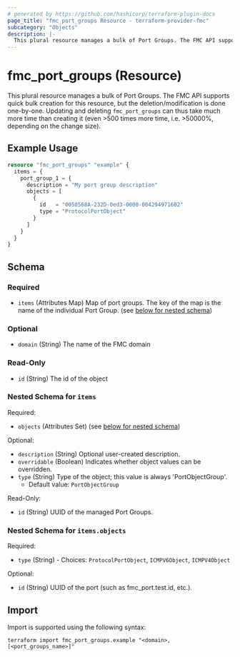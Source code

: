 ```yaml
---
# generated by https://github.com/hashicorp/terraform-plugin-docs
page_title: "fmc_port_groups Resource - terraform-provider-fmc"
subcategory: "Objects"
description: |-
  This plural resource manages a bulk of Port Groups. The FMC API supports quick bulk creation for this resource, but the deletion/modification is done one-by-one. Updating and deleting fmc_port_groups can thus take much more time than creating it (even >500 times more time, i.e. >50000%, depending on the change size).
---
```


# fmc_port_groups (Resource)

This plural resource manages a bulk of Port Groups. The FMC API supports quick bulk creation for this resource, but the deletion/modification is done one-by-one. Updating and deleting `fmc_port_groups` can thus take much more time than creating it (even >500 times more time, i.e. >50000%, depending on the change size).

## Example Usage

```terraform
resource "fmc_port_groups" "example" {
  items = {
    port_group_1 = {
      description = "My port group description"
      objects = [
        {
          id   = "0050568A-232D-0ed3-0000-004294971602"
          type = "ProtocolPortObject"
        }
      ]
    }
  }
}
```

<!-- schema generated by tfplugindocs -->
## Schema

### Required

- `items` (Attributes Map) Map of port groups. The key of the map is the name of the individual Port Group. (see [below for nested schema](#nestedatt--items))

### Optional

- `domain` (String) The name of the FMC domain

### Read-Only

- `id` (String) The id of the object

<a id="nestedatt--items"></a>
### Nested Schema for `items`

Required:

- `objects` (Attributes Set) (see [below for nested schema](#nestedatt--items--objects))

Optional:

- `description` (String) Optional user-created description.
- `overridable` (Boolean) Indicates whether object values can be overridden.
- `type` (String) Type of the object; this value is always 'PortObjectGroup'.
  - Default value: `PortObjectGroup`

Read-Only:

- `id` (String) UUID of the managed Port Groups.

<a id="nestedatt--items--objects"></a>
### Nested Schema for `items.objects`

Required:

- `type` (String) - Choices: `ProtocolPortObject`, `ICMPV6Object`, `ICMPV4Object`

Optional:

- `id` (String) UUID of the port (such as fmc_port.test.id, etc.).

## Import

Import is supported using the following syntax:

```shell
terraform import fmc_port_groups.example "<domain>,[<port_groups_name>]"
```
